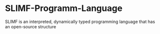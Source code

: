 # SLIMF-Programm-Language
SLIMF is an interpreted, dynamically typed programming language that has an open-source structure
